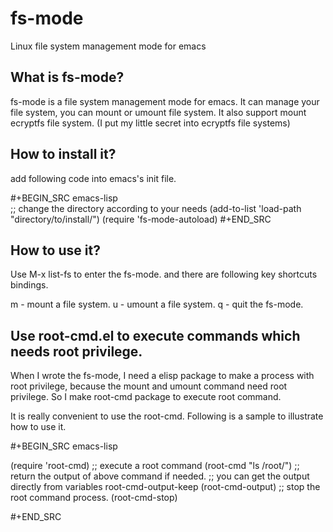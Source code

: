 fs-mode
=======

Linux file system management mode for emacs

What is fs-mode?
----------------
fs-mode is a file system management mode for emacs. It can
manage your file system, you can mount or umount file
system.  It also support mount ecryptfs file system.
(I put my little secret into ecryptfs file systems)

How to install it?
------------------
add following code into emacs's init file.

#+BEGIN_SRC emacs-lisp  
  ;; change the directory according to your needs
  (add-to-list 'load-path "directory/to/install/")
  (require 'fs-mode-autoload)
#+END_SRC

How to use it?
--------------
Use M-x list-fs to enter the fs-mode. and there are
following key shortcuts bindings.

m - mount a file system.
u - umount a file system.
q - quit the fs-mode.

Use root-cmd.el to execute commands which needs root privilege.
---------------------------------------------------------------

When I wrote the fs-mode, I need a elisp package to make a
process with root privilege, because the mount and umount
command need root privilege. So I make root-cmd package to
execute root command.

It is really convenient to use the root-cmd. Following is a
sample to illustrate how to use it.

#+BEGIN_SRC emacs-lisp
  
  (require 'root-cmd)
  ;; execute a root command
  (root-cmd "ls /root/")
  ;; return the output of above command if needed.
  ;; you can get the output directly from variables root-cmd-output-keep
  (root-cmd-output)
  ;; stop the root command process.
  (root-cmd-stop)
  
#+END_SRC 

